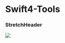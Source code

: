 # Swift4-Tools

### StretchHeader
![](https://github.com/zijiazhai/Swift4-Tools/blob/master/StretchHeader/ezgif.com-video-to-gif.gif)
